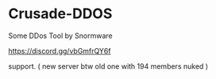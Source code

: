 # Crusade-DDOS
Some DDos Tool by Snormware


https://discord.gg/vbGmfrQY6f

support. ( new server btw old one with 194 members nuked )
